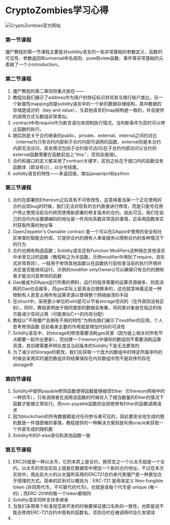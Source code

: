# CryptoZombies学习心得
![CryptoZombies官方网站](https://cryptozombies.io/en/lesson)

### 第一节课程

僵尸教程的第一节课程主要是对solidity语言的一些非常基础的参数定义、函数的可见性、参数返回和universal命名规则、pure和view函数、事件等非常基础的元素做了一个小introduction。

### 第二节课程
1. 僵尸教程的第二章则将重点放在——
1. 教程向我们展示了address作为用户的特征标识并将其与银行账户类比，另一个新属性mapping则是solidity语言中的一个新的数据存储结构，其中数据的存储是成对的（key and value），与其他语言的map结构是一致的，并且提供的调用方式与数组非常类似。
1. contract中有require作为断言语句来控制执行情况，当判断条件为否时可以停止函数的执行。
2. 随后则是关于合约继承的public、private、external、internal之间的对比（internal为只有合约内部和子合约内部可调用的函数，external则是本合约内部无法访问，其余情况包括子合约皆可访问(在子合约内部访问父合约的external函数需要在函数前加上"this."，否则会报错)。
3. 合约和接口的定义都采用了contract关键字，区别之处在于接口内的函数没有函数体（即没有{}），以分号结尾。
4. solidity语言的特性——多返回值，类似javasripct和python

### 第三节课程
1. 合约在部署到Ethereum之后具有不可修改性，这意味着当某一个正在使用的合约出现bug的时候，我们无法对现有的合约直接进行修改，而是只能号召用户停止使用当前合约转而使用新部署的修复版本的合约。由此可见，我们在自己的合约内设置硬编码的地址是一件风险系数非常高的事情，应采用函数来实时获取所需的地址等
2. OpenZeppelin's Ownable contract 是一个可以在DApps中使用的安全和社区审查的智能合约库，它提供合约的拥有人审查服务以限制合约的各种情况下的行为
3. 合约也拥有构造函数；Solidity语言还有Function Modifiers这种我在其他语言中未曾见过的函数（教程称之为半函数，示例modifier中用到了require，且形式非常奇异），一般用于修饰其他函数以在函数执行前检查当前的执行环境并决定是否能继续运行。示例的modifier onlyOwner()可以确保只有合约的拥有者才能访问其修饰的函数
3. Gas被成为DApps运行所需的燃料，运行的程序需要的运算资源越多，则其消耗的Gas也会越多，而gas实际上是真金白银换来的，这也就意味着这是一种限制有人恶意占用所有运算资源以使得整个网络崩溃的手段
4. 在struct中，采用更小单位的uint是可以节省storage空间的（在外部则没有区别）。同时，教程表明由于相同类型的数据会聚集，将同类对象放在临近的地方能减少空间占用（可能类似C++的内存分配）
5. 教程以“不用僵尸会拥有不用的特性”为例向我们展示了modifier的应用。个人思考修饰函数
目前看来主要的作用就是增加代码的可读性
6. Solidity语言中，对storage的修改需要消耗gas资源（因为链上相关的所有节点都要一起作出更新），而创建一个memory中储存的数组则不需要消耗运算资源，其创建需要声明长度且当前版本的Solidity下是无法更改的
7. 为了减少对Storage的更改，我们在获取一个庞大的数组中的特定所属序列的时候会采用实时遍历数组并将结果储存在内存数组中而不是将序列存在storage中

### 第四节课程
1. Solidity中提供payable修饰函数使得函数能够接受Ether（Ethereum网络中的一种货币），只有调用者在调用该函数的时候存入了相当数量的Ether的情况下函数才能被正常执行。而non-payable函数则会拒绝带有Ether的函数调用请求
2. 因为blockchain的所有数据都是对任何参与者可见的，因此要安全地生成的随机数是一件很困难的事情。教程提供的一种解决方案则是利用oracle来获取一个外部生成的随机数
3. Solidity中的if-else语句和其他函数一致

### 第五节课程
1. ERC20就是一种以太币，它的本质上是合约，换而言之一个以太币就是一个合约。以太币的添加实际上就是在数据库中增加一个新的合约地址。不过在本次实验中，用此前大火的以太猫所采用的ERC721合约来代表僵尸是一种更加合乎情理的方式。简单的区别可以概括为：ERC-721 是用来定义 Non-fungible token (非同质代币，不可替代的代币)，也就是说每个代币是 unique (唯一的)；而ERC-20中的每一个token都相同
2. Solidity语言同样支持多继承
3. 当我们采用某个标准规范来开发的时候要保证接口名称的一致性，也即是说不能去修改ERC-721合约中固有的函数名，否则合约在被调用时会引发错误
4. 

